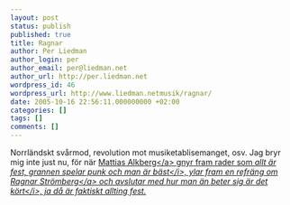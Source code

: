 ```yaml
---
layout: post
status: publish
published: true
title: Ragnar
author: Per Liedman
author_login: per
author_email: per@liedman.net
author_url: http://per.liedman.net
wordpress_id: 46
wordpress_url: http://www.liedman.netmusik/ragnar/
date: 2005-10-16 22:56:11.000000000 +02:00
categories: []
tags: []
comments: []
---
```

Norrl&auml;ndskt sv&aring;rmod, revolution mot musiketablisemanget, osv. Jag bryr mig inte just nu, f&ouml;r n&auml;r <a href="http:&#47;&#47;www.last.fm&#47;music&#47;Mattias+Alkberg+BD">Mattias Alkberg<&#47;a> gnyr fram rader som <i>allt &auml;r fest, grannen spelar punk och man &auml;r b&auml;st<&#47;i>, ylar fram en refr&auml;ng om <a href="http:&#47;&#47;www.albertbonniersforlag.se&#47;200&#47;201.asp?AuthorId=5896">Ragnar Str&ouml;mberg<&#47;a> och avslutar med <i>hur man &auml;n beter sig &auml;r det k&ouml;rt<&#47;i>, ja d&aring; &auml;r faktiskt allting fest.
